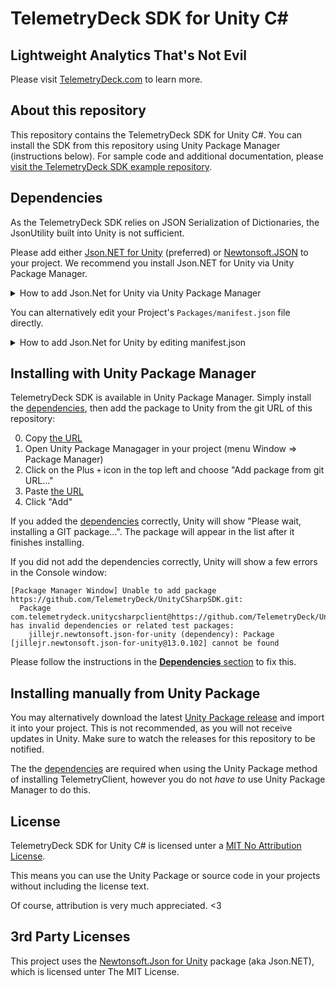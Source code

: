 # TelemetryDeck SDK for Unity C#

## Lightweight Analytics That's Not Evil

Please visit [TelemetryDeck.com](https://telemetrydeck.com/) to learn more.

## About this repository

This repository contains the TelemetryDeck SDK for Unity C#. You can install the SDK from this repository using Unity Package Manager (instructions below). For sample code and additional documentation, please [visit the TelemetryDeck SDK example repository](https://github.com/TelemetryDeck/UnityCSharpSDK-Example/).

## Dependencies

As the TelemetryDeck SDK relies on JSON Serialization of Dictionaries, the JsonUtility built into Unity is not sufficient.

Please add either [Json.NET for Unity](https://github.com/jilleJr/Newtonsoft.Json-for-Unity) (preferred) or [Newtonsoft.JSON](https://github.com/JamesNK/Newtonsoft.Json) to your project. We recommend you install Json.NET for Unity via Unity Package Manager. 

<details>
  <summary>How to add Json.Net for Unity via Unity Package Manager</summary> 

  First add the jilleJr Scoped Registry to your Unity Project settings:

  ![Click on Window, Package Manager. Click the Gear icon, then Advanced Project Settings. In the Project Settings window that opens, fill in the details for the jilleJr scoped registry (follows below). Click Save.](https://user-images.githubusercontent.com/12073163/144713841-042ddc47-2cca-4f31-8020-d6f0aca36153.jpg)

  The jilleJr Scoped Registry: Name "Packages from jillejr", URL "https://npm.cloudsmith.io/jillejr/newtonsoft-json-for-unity/" and Scopes "jillejr".

  After you've added the registry, you can proceed with the next section, [Installing with Unity Package Manager](#installing-with-unity-package-manager) (Json.NET will automatically be installed).
  
</details>

You can alternatively edit your Project's `Packages/manifest.json` file directly.

<details>
  <summary>How to add Json.Net for Unity by editing manifest.json</summary> 
  Add the following to the end of the dependencies array:

  ```json
    "jillejr.newtonsoft.json-for-unity": "13.0.102"
  ```

  If your manifest doesn't already include a `scopedRegistries` key, add this before the last `}` in the file:

  ```json
  "scopedRegistries": [
    {
      "name": "Packages from jillejr",
      "url": "https://npm.cloudsmith.io/jillejr/newtonsoft-json-for-unity/",
      "scopes": [
        "jillejr"
      ]
    }
  ]
  ```

  Otherwise, add this into the `scopedRegistries` array:
  
  ```json
    ,
    {
      "name": "Packages from jillejr",
      "url": "https://npm.cloudsmith.io/jillejr/newtonsoft-json-for-unity/",
      "scopes": [
        "jillejr"
      ]
    }
  ```

  The Json.NET for Unity Wiki provides [further instructions on installing their package via UPM](https://github.com/jilleJr/Newtonsoft.Json-for-Unity/wiki/Installation-via-UPM).
  
</details>

## Installing with Unity Package Manager

TelemetryDeck SDK is available in Unity Package Manager. Simply install the [dependencies](#dependencies), then add the package to Unity from the git URL of this repository:

  0. Copy [the URL](https://github.com/TelemetryDeck/UnityCSharpSDK.git)
  1. Open Unity Package Managager in your project (menu Window => Package Manager)
  2. Click on the Plus `+` icon in the top left and choose "Add package from git URL…"
  3. Paste [the URL](https://github.com/TelemetryDeck/UnityCSharpSDK.git)
  4. Click "Add"

If you added the [dependencies](#dependencies) correctly, Unity will show "Please wait, installing a GIT package…". The package will appear in the list after it finishes installing.

If you did not add the dependencies correctly, Unity will show a few errors in the Console window:

```log
[Package Manager Window] Unable to add package https://github.com/TelemetryDeck/UnityCSharpSDK.git:
  Package com.telemetrydeck.unitycsharpclient@https://github.com/TelemetryDeck/UnityCSharpSDK.git has invalid dependencies or related test packages:
    jillejr.newtonsoft.json-for-unity (dependency): Package [jillejr.newtonsoft.json-for-unity@13.0.102] cannot be found
```

Please follow the instructions in the [**Dependencies** section](#dependencies) to fix this.

## Installing manually from Unity Package

You may alternatively download the latest [Unity Package release](https://github.com/TelemetryDeck/UnityCSharpSDK/releases) and import it into your project. This is not recommended, as you will not receive updates in Unity. Make sure to watch the releases for this repository to be notified.

The the [dependencies](#dependencies) are required when using the Unity Package method of installing TelemetryClient, however you do not *have to* use Unity Package Manager to do this.

## License

TelemetryDeck SDK for Unity C# is licensed unter a [MIT No Attribution License](/LICENSE.md).

This means you can use the Unity Package or source code in your projects without including the license text.

Of course, attribution is very much appreciated. <3

## 3rd Party Licenses

This project uses the [Newtonsoft.Json for Unity](https://github.com/jilleJr/Newtonsoft.Json-for-Unity) package (aka Json.NET), which is licensed unter The MIT License.

